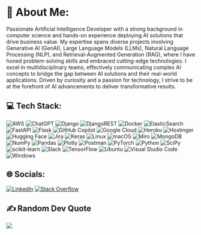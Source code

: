 # 💫 About Me:
Passionate Artificial Intelligence Developer with a strong background in computer science and hands-on experience deploying AI solutions that drive business value. My expertise spans diverse projects involving Generative AI (GenAI), Large Language Models (LLMs), Natural Language Processing (NLP), and Retrieval-Augmented Generation (RAG), where I have honed problem-solving skills and embraced cutting-edge technologies. I excel in multidisciplinary teams, effectively communicating complex AI concepts to bridge the gap between AI solutions and their real-world applications. Driven by curiosity and a passion for technology, I strive to be at the forefront of AI advancements to deliver transformative results.

## 💻 Tech Stack:
![AWS](https://img.shields.io/badge/AWS-%23FF9900.svg?style=flat&logo=amazon-aws&logoColor=white) ![ChatGPT](https://img.shields.io/badge/ChatGPT-74aa9c?logo=openai&logoColor=white) ![Django](https://img.shields.io/badge/django-%23092E20.svg?style=flat&logo=django&logoColor=white) ![DjangoREST](https://img.shields.io/badge/DJANGO-REST-ff1709?style=flat&logo=django&logoColor=white&color=ff1709&labelColor=gray) ![Docker](https://img.shields.io/badge/docker-%230db7ed.svg?style=flat&logo=docker&logoColor=white) ![ElasticSearch](https://img.shields.io/badge/-ElasticSearch-005571?style=flat&logo=elasticsearch) ![FastAPI](https://img.shields.io/badge/FastAPI-005571?style=flat&logo=fastapi) ![Flask](https://img.shields.io/badge/flask-%23000.svg?style=flat&logo=flask&logoColor=white) ![GitHub Copilot](https://img.shields.io/badge/GitHub%20Copilot-000?logo=githubcopilot&logoColor=fff) ![Google Cloud](https://img.shields.io/badge/Google%20Cloud-%234285F4.svg?style=flat&logo=google-cloud&logoColor=white) ![Heroku](https://img.shields.io/badge/heroku-%23430098.svg?style=flat&logo=heroku&logoColor=white) ![Hostinger](https://img.shields.io/badge/Hostinger-673DE6?logo=hostinger&logoColor=fff) ![Hugging Face](https://img.shields.io/badge/Hugging%20Face-FFD21E?logo=huggingface&logoColor=000) ![Jira](https://img.shields.io/badge/Jira-0052CC?logo=jira&logoColor=fff) ![Keras](https://img.shields.io/badge/Keras-%23D00000.svg?style=flat&logo=Keras&logoColor=white) ![Linux](https://img.shields.io/badge/Linux-FCC624?logo=linux&logoColor=black) ![macOS](https://img.shields.io/badge/macOS-000000?logo=apple&logoColor=F0F0F0) ![Miro](https://img.shields.io/badge/Miro-050038?logo=miro&logoColor=fff) ![MongoDB](https://img.shields.io/badge/MongoDB-%234ea94b.svg?logo=mongodb&logoColor=white) ![NumPy](https://img.shields.io/badge/numpy-%23013243.svg?style=flat&logo=numpy&logoColor=white) ![Pandas](https://img.shields.io/badge/pandas-%23150458.svg?style=flat&logo=pandas&logoColor=white) ![Plotly](https://img.shields.io/badge/Plotly-%233F4F75.svg?style=flat&logo=plotly&logoColor=white) ![Postman](https://img.shields.io/badge/Postman-FF6C37?style=flat&logo=postman&logoColor=white) ![PyTorch](https://img.shields.io/badge/PyTorch-%23EE4C2C.svg?style=flat&logo=PyTorch&logoColor=white) ![Python](https://img.shields.io/badge/python-3670A0?style=flat&logo=python&logoColor=ffdd54) ![SciPy](https://img.shields.io/badge/SciPy-%230C55A5.svg?style=flat&logo=scipy&logoColor=%white) ![scikit-learn](https://img.shields.io/badge/scikit--learn-%23F7931E.svg?style=flat&logo=scikit-learn&logoColor=white) ![Slack](https://img.shields.io/badge/Slack-4A154B?logo=slack&logoColor=fff) ![TensorFlow](https://img.shields.io/badge/TensorFlow-%23FF6F00.svg?style=flat&logo=TensorFlow&logoColor=white) ![Ubuntu](https://img.shields.io/badge/Ubuntu-E95420?logo=ubuntu&logoColor=white) ![Visual Studio Code](https://custom-icon-badges.demolab.com/badge/Visual%20Studio%20Code-0078d7.svg?logo=vsc&logoColor=white) ![Windows](https://custom-icon-badges.demolab.com/badge/Windows-0078D6?logo=windows11&logoColor=white)

## 🌐 Socials:
[![LinkedIn](https://img.shields.io/badge/LinkedIn-%230077B5.svg?logo=linkedin&logoColor=white)](https://linkedin.com/in/DharmikKakadiya) [![Stack Overflow](https://img.shields.io/badge/-Stackoverflow-FE7A16?logo=stack-overflow&logoColor=white)](https://stackoverflow.com/users/20791737) 

## ✍️ Random Dev Quote
![](https://quotes-github-readme.vercel.app/api?type=horizontal&theme=radical)
